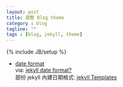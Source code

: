 ```yaml
---
layout: post
title: 調整 Blog theme
category : blog
tagline: ""
tags : [blog, jekyll, theme]
---
```

{% include JB/setup %}

+ [date format](http://liquid.rubyforge.org/classes/Liquid/StandardFilters.html#M000012)  
    via: [jekyll date format?](http://stackoverflow.com/q/7395520)  
    部份 jekyll 內建日期格式: [jekyll Templates](http://jekyllrb.com/docs/templates/)